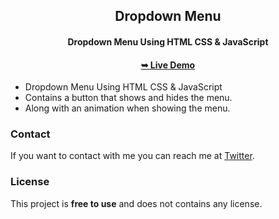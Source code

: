 <h2 align="center">Dropdown Menu</h2>

  <h4 align="center">Dropdown Menu Using HTML CSS & JavaScript</h4>

  <h4 align="center"><a href="https://alphaotuken.github.io/Dropdown-MENU/"><strong>➥ Live Demo</strong></a></h4>

- Dropdown Menu Using HTML CSS & JavaScript
- Contains a button that shows and hides the menu.
- Along with an animation when showing the menu.

### Contact

If you want to contact with me you can reach me at [Twitter](https://www.twitter.com/taloisik).

### License

This project is **free to use** and does not contains any license.
